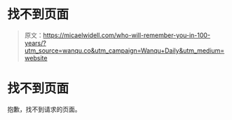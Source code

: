 # 找不到页面

> 原文：<https://micaelwidell.com/who-will-remember-you-in-100-years/?utm_source=wanqu.co&utm_campaign=Wanqu+Daily&utm_medium=website>

# 找不到页面

抱歉，找不到请求的页面。